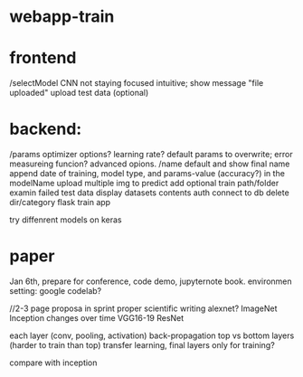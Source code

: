 # webapp-train

# frontend

/selectModel CNN not staying focused
intuitive; show message "file uploaded"
upload test data (optional)

# backend:

/params optimizer options? learning rate? default params to overwrite; error measureing funcion? advanced opions.
/name default and show final name
append date of training, model type, and params-value (accuracy?) in the modelName
upload multiple img to predict
add optional train path/folder
examin failed test data
display datasets contents
auth
connect to db
delete dir/category
flask train app

try diffenrent models on keras

# paper

Jan 6th, prepare for conference, code demo, jupyternote book. environmen setting: google codelab?

//2-3 page proposa in sprint
proper scientific writing
alexnet? ImageNet
Inception changes over time VGG16-19
ResNet

each layer (conv, pooling, activation)
back-propagation
top vs bottom layers (harder to train than top)
transfer learning, final layers only for training?

compare with inception

